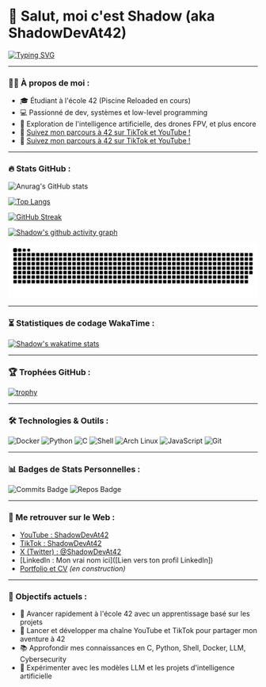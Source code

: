 # 👋 Salut, moi c'est Shadow (aka ShadowDevAt42)

[![Typing SVG](https://readme-typing-svg.herokuapp.com/?lines=Développeur+passionné+à+l'école+42;Explorateur+de+la+tech;Curieux+et+ambitieux!&center=true&vCenter=true&width=500&height=50)](https://git.io/typing-svg)

---

### 🧑‍💻 À propos de moi :

- 🎓 Étudiant à l'école 42 (Piscine Reloaded en cours)  
- 💻 Passionné de dev, systèmes et low-level programming  
- 🧠 Exploration de l'intelligence artificielle, des drones FPV, et plus encore  
- 🎥 [Suivez mon parcours à 42 sur TikTok et YouTube !](https://www.tiktok.com/@ShadowDevAt42)
- 🎥 [Suivez mon parcours à 42 sur TikTok et YouTube !](https://www.youtube.com/@ShadowDevAt42)

---

### 🔥 Stats GitHub :

![Anurag's GitHub stats](https://github-readme-stats.vercel.app/api?username=ShadowDevAt42&show_icons=true&theme=radical)

[![Top Langs](https://github-readme-stats.vercel.app/api/top-langs/?username=ShadowDevAt42&layout=compact)](https://github.com/anuraghazra/github-readme-stats)

[![GitHub Streak](https://github-readme-streak-stats.herokuapp.com/?user=ShadowDevAt42&theme=radical)](https://git.io/streak-stats)

[![Shadow's github activity graph](https://github-readme-activity-graph.vercel.app/graph?username=ShadowDevAt42&theme=dracula)](https://github.com/ashutosh00710/github-readme-activity-graph)

![snake gif](https://github.com/ShadowDevAt42/ShadowDevAt42/blob/output/github-contribution-grid-snake.svg)

---

### ⏳ Statistiques de codage WakaTime :

[![Shadow's wakatime stats](https://github-readme-stats.vercel.app/api/wakatime?username=ShadowDevAt42)](https://wakatime.com/@ShadowDevAt42)

---

### 🏆 Trophées GitHub :

[![trophy](https://github-profile-trophy.vercel.app/?username=ShadowDevAt42&theme=radical)](https://github.com/ryo-ma/github-profile-trophy)

---

### 🛠 Technologies & Outils :

![Docker](https://img.shields.io/badge/docker-2496ED?style=for-the-badge&logo=docker&logoColor=white)
![Python](https://img.shields.io/badge/python-3776AB?style=for-the-badge&logo=python&logoColor=white)
![C](https://img.shields.io/badge/C-A8B9CC?style=for-the-badge&logo=c&logoColor=white)
![Shell](https://img.shields.io/badge/shell_script-121011?style=for-the-badge&logo=gnu-bash&logoColor=white)
![Arch Linux](https://img.shields.io/badge/Arch%20Linux-1793D1?style=for-the-badge&logo=arch-linux&logoColor=white)
![JavaScript](https://img.shields.io/badge/javascript-F7DF1E?style=for-the-badge&logo=javascript&logoColor=black)
![Git](https://img.shields.io/badge/git-F05032?style=for-the-badge&logo=git&logoColor=white)

---

### 📊 Badges de Stats Personnelles :

![Commits Badge](https://badges.pufler.dev/commits/monthly/ShadowDevAt42)
![Repos Badge](https://badges.pufler.dev/repos/ShadowDevAt42)

---

### 🔗 Me retrouver sur le Web :

- [YouTube : ShadowDevAt42](https://www.youtube.com/@ShadowDevAt42)
- [TikTok : ShadowDevAt42](https://www.tiktok.com/@ShadowDevAt42)
- [X (Twitter) : @ShadowDevAt42](https://twitter.com/ShadowDevAt42)
- [LinkedIn : Mon vrai nom ici]([Lien vers ton profil LinkedIn])
- [Portfolio et CV](#) *(en construction)*

---

### 🎯 Objectifs actuels :

- 🚀 Avancer rapidement à l'école 42 avec un apprentissage basé sur les projets
- 🎥 Lancer et développer ma chaîne YouTube et TikTok pour partager mon aventure à 42
- 📚 Approfondir mes connaissances en C, Python, Shell, Docker, LLM, Cybersecurity
- 🤖 Expérimenter avec les modèles LLM et les projets d'intelligence artificielle
